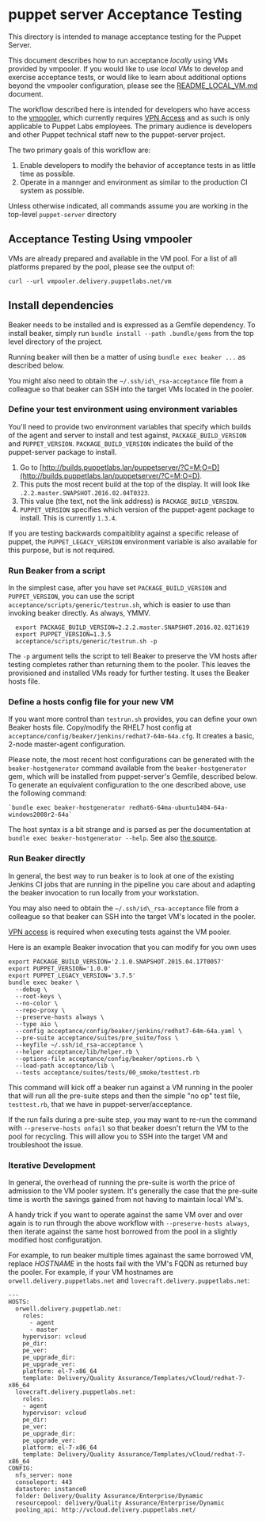 # puppet server Acceptance Testing

This directory is intended to manage acceptance testing for the Puppet Server.

This document describes how to run acceptance _locally_ using VMs provided by vmpooler. If you would like to use _local VMs_ to
develop and exercise acceptance tests, or would like to learn about additional
options beyond the vmpooler configuration, please see the
[README\_LOCAL\_VM.md](README_LOCAL_VM.md) document.

The workflow described here is intended for developers who have access to the
[vmpooler](http://vmpooler.delivery.puppetlabs.net), which currently requires
[VPN Access](https://confluence.puppetlabs.com/display/HELP/VPN+access) and as
such is only applicable to Puppet Labs employees. The primary audience is
developers and other Puppet technical staff new to the puppet-server project.

The two primary goals of this workflow are:

1. Enable developers to modify the behavior of acceptance tests in as little time as possible.
1. Operate in a mannger and environment as similar to the production CI system as possible.

Unless otherwise indicated, all commands assume you are working in the top-level `puppet-server` directory

## Acceptance Testing Using vmpooler

VMs are already prepared and available in the VM pool. For a list of all platforms prepared by the pool, please see the output
of:

    curl --url vmpooler.delivery.puppetlabs.net/vm

## Install dependencies

Beaker needs to be installed and is expressed as a Gemfile dependency.  To
install beaker, simply run `bundle install --path .bundle/gems` from the top
level directory of the project.

Running beaker will then be a matter of using `bundle exec beaker ...` as described
below.

You might also need to obtain the `~/.ssh/id\_rsa-acceptance` file from a
colleague so that beaker can SSH into the target VMs located in the pooler.

### Define your test environment using environment variables

You'll need to provide two environment variables that specify which builds of the
agent and server to install and test against, ```PACKAGE_BUILD_VERSION``` and
`PUPPET_VERSION`. ```PACKAGE_BUILD_VERSION``` indicates
the build of the puppet-server package to install.

1. Go to [http://builds.puppetlabs.lan/puppetserver/?C=M;O=D](http://builds.puppetlabs.lan/puppetserver/?C=M;O=D).
1. This puts the most recent build at the top of the display. It will look like `.2.2.master.SNAPSHOT.2016.02.04T0323`.
1. This value (the text, not the link address) is ```PACKAGE_BUILD_VERSION```.
1. `PUPPET_VERSION` specifies which version of the puppet-agent package to install.
This is currently `1.3.4`.

If you are testing backwards compaitiblity against a specific release of
puppet, the ```PUPPET_LEGACY_VERSION``` environment variable is also available for
this purpose, but is not required.

### Run Beaker from a script

In the simplest case, after you have set ```PACKAGE_BUILD_VERSION``` and
`PUPPET_VERSION`, you can use the script `acceptance/scripts/generic/testrun.sh`,
which is easier to use than invoking beaker directly. As always, YMMV.

      export PACKAGE_BUILD_VERSION=2.2.2.master.SNAPSHOT.2016.02.02T1619
      export PUPPET_VERSION=1.3.5
      acceptance/scripts/generic/testrun.sh -p

The `-p` argument tells the script to tell Beaker to preserve the VM hosts
after testing completes rather than returning them to the pooler. This leaves
the provisioned and installed VMs ready for further testing. It uses the Beaker
hosts file.

### Define a hosts config file for your new VM

If you want more control than `testrun.sh` provides, you can define your own
Beaker hosts file. Copy/modify the RHEL7 host config at
`acceptance/config/beaker/jenkins/redhat7-64m-64a.cfg`. It creates a
basic, 2-node master-agent configuration.

Please note, the most recent host configurations can be generated with the
`beaker-hostgenerator` command available from the `beaker-hostgenerator` gem,
which will be installed from puppet-server's Gemfile, described below. To
generate an equivalent configuration to the one described above, use the
following command:

    `bundle exec beaker-hostgenerator redhat6-64ma-ubuntu1404-64a-windows2008r2-64a`

The host syntax is a bit strange and is parsed as per the documentation at
`bundle exec beaker-hostgenerator --help`.  See also [the source](https://github.com/puppetlabs/beaker-hostgenerator).

[beaker-hostgenerator]: https://github.com/puppetlabs/beaker-hostgenerator

### Run Beaker directly

In general, the best way to run beaker is to look at one of the existing
Jenkins CI jobs that are running in the pipeline you care about and adapting
the beaker invocation to run locally from your workstation.

You may also need to obtain the `~/.ssh/id\_rsa-acceptance` file from a
colleague so that beaker can SSH into the target VM's located in the pooler.

[VPN access](https://confluence.puppetlabs.com/display/HELP/VPN+access) is
required when executing tests against the VM pooler.

Here is an example Beaker invocation that you can modify for you own uses

    export PACKAGE_BUILD_VERSION='2.1.0.SNAPSHOT.2015.04.17T0057'
    export PUPPET_VERSION='1.0.0'
    export PUPPET_LEGACY_VERSION='3.7.5'
    bundle exec beaker \
      --debug \
      --root-keys \
      --no-color \
      --repo-proxy \
      --preserve-hosts always \
      --type aio \
      --config acceptance/config/beaker/jenkins/redhat7-64m-64a.yaml \
      --pre-suite acceptance/suites/pre_suite/foss \
      --keyfile ~/.ssh/id_rsa-acceptance \
      --helper acceptance/lib/helper.rb \
      --options-file acceptance/config/beaker/options.rb \
      --load-path acceptance/lib \
      --tests acceptance/suites/tests/00_smoke/testtest.rb

This command will kick off a beaker run against a VM running in the pooler that
will run all the pre-suite steps and then the simple "no op" test file,
`testtest.rb`, that we have in puppet-server/acceptance.

If the run fails during a pre-suite step, you may want to re-run the command
with `--preserve-hosts onfail` so that beaker doesn't return the VM to the pool
for recycling.  This will allow you to SSH into the target VM and troubleshoot
the issue.

### Iterative Development

In general, the overhead of running the pre-suite is worth the price of
admission to the VM pooler system. It's generally the case that the pre-suite
time is worth the savings gained from not having to maintain local VM's.

A handy trick if you want to operate against the same VM over and over again is
to run through the above workflow with `--preserve-hosts always`, then iterate
against the same host borrowed from the pool in a slightly modified host
configuratijon.

For example, to run beaker multiple times againast the same borrowed VM, replace _HOSTNAME_ in the hosts fail with the VM's FQDN as returned buy the pooler. For example,
if your VM hostnames are `orwell.delivery.puppetlabs.net` and `lovecraft.delivery.puppetlabs.net`:

    ---
    HOSTS:
      orwell.delivery.puppetlab.net:
        roles:
          - agent
          - master
        hypervisor: vcloud
        pe_dir:
        pe_ver:
        pe_upgrade_dir:
        pe_upgrade_ver:
        platform: el-7-x86_64
        template: Delivery/Quality Assurance/Templates/vCloud/redhat-7-x86_64
      lovecraft.delivery.puppetlabs.net:
        roles:
        - agent
        hypervisor: vcloud
        pe_dir:
        pe_ver:
        pe_upgrade_dir:
        pe_upgrade_ver:
        platform: el-7-x86_64
        template: Delivery/Quality Assurance/Templates/vCloud/redhat-7-x86_64
    CONFIG:
      nfs_server: none
      consoleport: 443
      datastore: instance0
      folder: Delivery/Quality Assurance/Enterprise/Dynamic
      resourcepool: delivery/Quality Assurance/Enterprise/Dynamic
      pooling_api: http://vcloud.delivery.puppetlabs.net/
